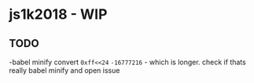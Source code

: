 # js1k2018 - WIP

## TODO

-babel minify convert `0xff<<24` `-16777216` - which is longer. check if thats really babel minify and open issue
